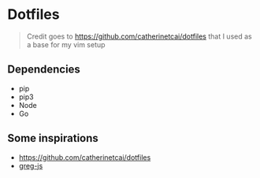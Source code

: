 # Dotfiles

> Credit goes to https://github.com/catherinetcai/dotfiles that I used as
> a base for my vim setup

## Dependencies

* pip
* pip3
* Node
* Go

## Some inspirations

* https://github.com/catherinetcai/dotfiles
* [greg-js](https://github.com/greg-js/dotfiles/tree/master/.config/nvim/config)

